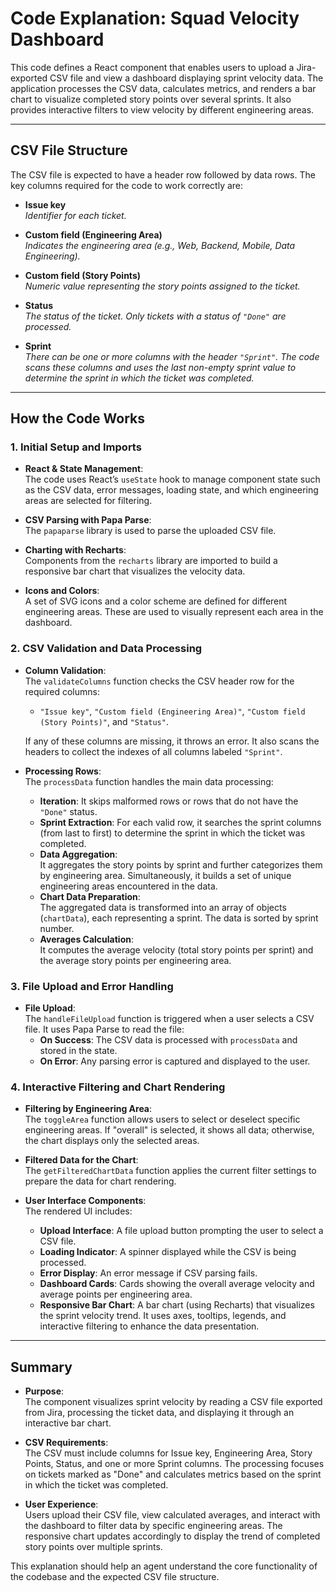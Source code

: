 # Code Explanation: Squad Velocity Dashboard

This code defines a React component that enables users to upload a Jira-exported CSV file and view a dashboard displaying sprint velocity data. The application processes the CSV data, calculates metrics, and renders a bar chart to visualize completed story points over several sprints. It also provides interactive filters to view velocity by different engineering areas.

---

## CSV File Structure

The CSV file is expected to have a header row followed by data rows. The key columns required for the code to work correctly are:

- **Issue key**  
  _Identifier for each ticket._

- **Custom field (Engineering Area)**  
  _Indicates the engineering area (e.g., Web, Backend, Mobile, Data Engineering)._

- **Custom field (Story Points)**  
  _Numeric value representing the story points assigned to the ticket._

- **Status**  
  _The status of the ticket. Only tickets with a status of `"Done"` are processed._

- **Sprint**  
  _There can be one or more columns with the header `"Sprint"`. The code scans these columns and uses the last non-empty sprint value to determine the sprint in which the ticket was completed._

---

## How the Code Works

### 1. Initial Setup and Imports

- **React & State Management**:  
  The code uses React’s `useState` hook to manage component state such as the CSV data, error messages, loading state, and which engineering areas are selected for filtering.

- **CSV Parsing with Papa Parse**:  
  The `papaparse` library is used to parse the uploaded CSV file.

- **Charting with Recharts**:  
  Components from the `recharts` library are imported to build a responsive bar chart that visualizes the velocity data.

- **Icons and Colors**:  
  A set of SVG icons and a color scheme are defined for different engineering areas. These are used to visually represent each area in the dashboard.

### 2. CSV Validation and Data Processing

- **Column Validation**:  
  The `validateColumns` function checks the CSV header row for the required columns:

  - `"Issue key"`, `"Custom field (Engineering Area)"`, `"Custom field (Story Points)"`, and `"Status"`.

  If any of these columns are missing, it throws an error. It also scans the headers to collect the indexes of all columns labeled `"Sprint"`.

- **Processing Rows**:  
  The `processData` function handles the main data processing:
  - **Iteration**: It skips malformed rows or rows that do not have the `"Done"` status.
  - **Sprint Extraction**: For each valid row, it searches the sprint columns (from last to first) to determine the sprint in which the ticket was completed.
  - **Data Aggregation**:  
    It aggregates the story points by sprint and further categorizes them by engineering area. Simultaneously, it builds a set of unique engineering areas encountered in the data.
  - **Chart Data Preparation**:  
    The aggregated data is transformed into an array of objects (`chartData`), each representing a sprint. The data is sorted by sprint number.
  - **Averages Calculation**:  
    It computes the average velocity (total story points per sprint) and the average story points per engineering area.

### 3. File Upload and Error Handling

- **File Upload**:  
  The `handleFileUpload` function is triggered when a user selects a CSV file. It uses Papa Parse to read the file:
  - **On Success**: The CSV data is processed with `processData` and stored in the state.
  - **On Error**: Any parsing error is captured and displayed to the user.

### 4. Interactive Filtering and Chart Rendering

- **Filtering by Engineering Area**:  
  The `toggleArea` function allows users to select or deselect specific engineering areas. If "overall" is selected, it shows all data; otherwise, the chart displays only the selected areas.

- **Filtered Data for the Chart**:  
  The `getFilteredChartData` function applies the current filter settings to prepare the data for chart rendering.

- **User Interface Components**:  
  The rendered UI includes:
  - **Upload Interface**: A file upload button prompting the user to select a CSV file.
  - **Loading Indicator**: A spinner displayed while the CSV is being processed.
  - **Error Display**: An error message if CSV parsing fails.
  - **Dashboard Cards**: Cards showing the overall average velocity and average points per engineering area.
  - **Responsive Bar Chart**: A bar chart (using Recharts) that visualizes the sprint velocity trend. It uses axes, tooltips, legends, and interactive filtering to enhance the data presentation.

---

## Summary

- **Purpose**:  
  The component visualizes sprint velocity by reading a CSV file exported from Jira, processing the ticket data, and displaying it through an interactive bar chart.

- **CSV Requirements**:  
  The CSV must include columns for Issue key, Engineering Area, Story Points, Status, and one or more Sprint columns. The processing focuses on tickets marked as "Done" and calculates metrics based on the sprint in which the ticket was completed.

- **User Experience**:  
  Users upload their CSV file, view calculated averages, and interact with the dashboard to filter data by specific engineering areas. The responsive chart updates accordingly to display the trend of completed story points over multiple sprints.

This explanation should help an agent understand the core functionality of the codebase and the expected CSV file structure.
